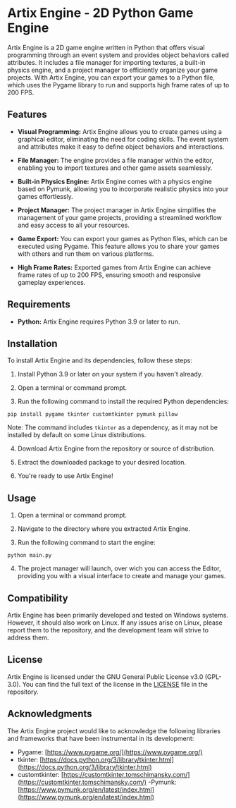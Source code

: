 # Artix Engine - 2D Python Game Engine

Artix Engine is a 2D game engine written in Python that offers visual programming through an event system and provides object behaviors called attributes. It includes a file manager for importing textures, a built-in physics engine, and a project manager to efficiently organize your game projects. With Artix Engine, you can export your games to a Python file, which uses the Pygame library to run and supports high frame rates of up to 200 FPS.

## Features

- **Visual Programming:** Artix Engine allows you to create games using a graphical editor, eliminating the need for coding skills. The event system and attributes make it easy to define object behaviors and interactions.

- **File Manager:** The engine provides a file manager within the editor, enabling you to import textures and other game assets seamlessly.

- **Built-in Physics Engine:** Artix Engine comes with a physics engine based on Pymunk, allowing you to incorporate realistic physics into your games effortlessly.

- **Project Manager:** The project manager in Artix Engine simplifies the management of your game projects, providing a streamlined workflow and easy access to all your resources.

- **Game Export:** You can export your games as Python files, which can be executed using Pygame. This feature allows you to share your games with others and run them on various platforms.

- **High Frame Rates:** Exported games from Artix Engine can achieve frame rates of up to 200 FPS, ensuring smooth and responsive gameplay experiences.

## Requirements

- **Python:** Artix Engine requires Python 3.9 or later to run.

## Installation

To install Artix Engine and its dependencies, follow these steps:

1. Install Python 3.9 or later on your system if you haven't already.

2. Open a terminal or command prompt.

3. Run the following command to install the required Python dependencies:

```pip install pygame tkinter customtkinter pymunk pillow```


Note: The command includes `tkinter` as a dependency, as it may not be installed by default on some Linux distributions.

4. Download Artix Engine from the repository or source of distribution.

5. Extract the downloaded package to your desired location.

6. You're ready to use Artix Engine!

## Usage

1. Open a terminal or command prompt.

2. Navigate to the directory where you extracted Artix Engine.

3. Run the following command to start the engine:

```python main.py```


4. The project manager will launch, over wich you can access the Editor, providing you with a visual interface to create and manage your games.

## Compatibility

Artix Engine has been primarily developed and tested on Windows systems. However, it should also work on Linux. If any issues arise on Linux, please report them to the repository, and the development team will strive to address them.

## License

Artix Engine is licensed under the GNU General Public License v3.0 (GPL-3.0). You can find the full text of the license in the [LICENSE](LICENSE) file in the repository.

## Acknowledgments

The Artix Engine project would like to acknowledge the following libraries and frameworks that have been instrumental in its development:

- Pygame: [https://www.pygame.org/](https://www.pygame.org/)
- tkinter: [https://docs.python.org/3/library/tkinter.html](https://docs.python.org/3/library/tkinter.html)
- customtkinter: [https://customtkinter.tomschimansky.com/](https://customtkinter.tomschimansky.com/)
-Pymunk: [https://www.pymunk.org/en/latest/index.html](https://www.pymunk.org/en/latest/index.html)
